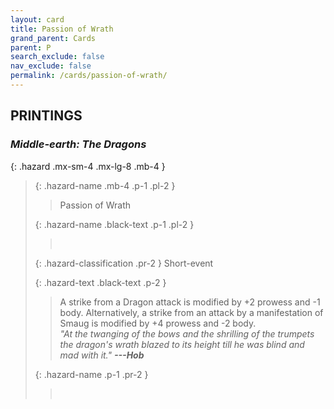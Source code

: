 ```yaml
---
layout: card
title: Passion of Wrath
grand_parent: Cards
parent: P
search_exclude: false
nav_exclude: false
permalink: /cards/passion-of-wrath/
---
```


## PRINTINGS


### _Middle-earth: The Dragons_

{: .hazard .mx-sm-4 .mx-lg-8 .mb-4 }
> {: .hazard-name .mb-4 .p-1 .pl-2 }
> > <div class="hazard-mp"></div>
> > <div class="card-name">Passion of Wrath</div>
>
> {: .hazard-name .black-text .p-1 .pl-2 }
> > &nbsp;
>
> {: .hazard-classification .pr-2 }
> Short-event
>
> {: .hazard-text .black-text .p-2 }
> > A strike from a Dragon attack is modified by +2 prowess and -1 body. Alternatively, a strike from an attack by a manifestation of Smaug is modified by +4 prowess and -2 body. <br>_"At the twanging of the bows and the shrilling of the trumpets the dragon's wrath blazed to its height till he was blind and mad with it."_ ***---Hob*** 
>
> {: .hazard-name .p-1 .pr-2 }
> > <div class="card-shield"></div>
> > <div class="card-corruption">&nbsp;</div>
